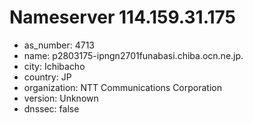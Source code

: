 # Nameserver 114.159.31.175

* as_number: 4713
* name: p2803175-ipngn2701funabasi.chiba.ocn.ne.jp.
* city: Ichibacho
* country: JP
* organization: NTT Communications Corporation
* version: Unknown
* dnssec: false
